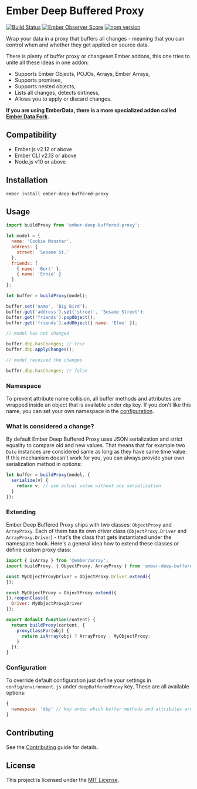 Ember Deep Buffered Proxy
==============================================================================

[![Build Status](https://travis-ci.com/nibynic/ember-deep-buffered-proxy.svg?branch=master)](https://travis-ci.com/nibynic/ember-deep-buffered-proxy)
[![Ember Observer Score](https://emberobserver.com/badges/ember-deep-buffered-proxy.svg)](https://emberobserver.com/addons/ember-deep-buffered-proxy)
[![npm version](https://badge.fury.io/js/ember-deep-buffered-proxy.svg)](https://badge.fury.io/js/ember-deep-buffered-proxy)

Wrap your data in a proxy that buffers all changes - meaning that you can control
when and whether they get applied on source data.

There is plenty of buffer proxy or changeset Ember addons, this one tries to unite
all these ideas in one addon:

- Supports Ember Objects, POJOs, Arrays, Ember Arrays,
- Supports promises,
- Supports nested objects,
- Lists all changes, detects dirtiness,
- Allows you to apply or discard changes.

**If you are using EmberData, there is a more specialized addon called [Ember Data
Fork](https://github.com/nibynic/ember-data-fork).**



Compatibility
------------------------------------------------------------------------------

* Ember.js v2.12 or above
* Ember CLI v2.13 or above
* Node.js v10 or above


Installation
------------------------------------------------------------------------------

```
ember install ember-deep-buffered-proxy
```


Usage
------------------------------------------------------------------------------

```javascript
import buildProxy from 'ember-deep-buffered-proxy';

let model = {
  name: 'Cookie Monster',
  address: {
    street: 'Sesame St.'
  },
  friends: [
    { name: 'Bert' },
    { name: 'Ernie' }
  ]
};

let buffer = buildProxy(model);

buffer.set('name', 'Big Bird');
buffer.get('address').set('street', 'Sesame Street');
buffer.get('friends').popObject();
buffer.get('friends').addObject({ name: 'Elmo' });

// model has not changed

buffer.dbp.hasChanges; // true
buffer.dbp.applyChanges();

// model received the changes

buffer.dbp.hasChanges; // false
```


### Namespace

To prevent attribute name collision, all buffer methods and attributes are wrapped
inside an object that is available under `dbp` key. If you don't like this name,
you can set your own namespace in the [configuration](#configuration).


### What is considered a change?

By default Ember Deep Buffered Proxy uses JSON serialization and strict equality
to compare old and new values. That means that for example two `Date` instances
are considered same as long as they have same time value. If this mechanism
doesn't work for you, you can always provide your own serialization method in options:

```javascript
let buffer = buildProxy(model, {
  serialize(v) {
    return v; // use actual value without any serialization
  }
});
```


### Extending

Ember Deep Buffered Proxy ships with two classes: `ObjectProxy` and `ArrayProxy`.
Each of them has its own driver class (`ObjectProxy.Driver` and `ArrayProxy.Driver`) -
that's the class that gets instantiated under the namespace hook.
Here's a general idea how to extend these classes or define custom proxy class:

```javascript
import { isArray } from '@ember/array';
import buildProxy, { ObjectProxy, ArrayProxy } from 'ember-deep-buffered-proxy';

const MyObjectProxyDriver = ObjectProxy.Driver.extend({
});

const MyObjectProxy = ObjectProxy.extend({
}).reopenClass({
  Driver: MyObjectProxyDriver
});

export default function(content) {
  return buildProxy(content, {
    proxyClassFor(obj) {
      return isArray(obj) ? ArrayProxy : MyObjectProxy;
    }
  });
}
```


### Configuration

To override default configuration just define your settings in `config/environment.js`
under `deepBufferedProxy` key. These are all available options:

```javascript
{
  namespace: 'dbp' // key under which buffer methods and attributes are available
}
```


Contributing
------------------------------------------------------------------------------

See the [Contributing](CONTRIBUTING.md) guide for details.


License
------------------------------------------------------------------------------

This project is licensed under the [MIT License](LICENSE.md).
